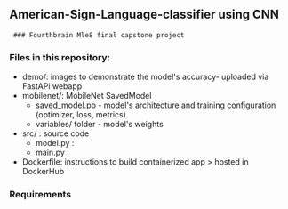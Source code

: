 ## American-Sign-Language-classifier using CNN
     ### Fourthbrain Mle8 final capstone project

### Files in this repository:

- demo/: images to demonstrate the model's accuracy- uploaded via FastAPi webapp 
- mobilenet/: MobileNet SavedModel
    - saved_model.pb - model's architecture and training configuration (optimizer, loss, metrics) 
    - variables/ folder - model's weights 
- src/ : source code
    - model.py : 
    - main.py : 
- Dockerfile: instructions to build containerized app > hosted in DockerHub 

 ### Requirements

